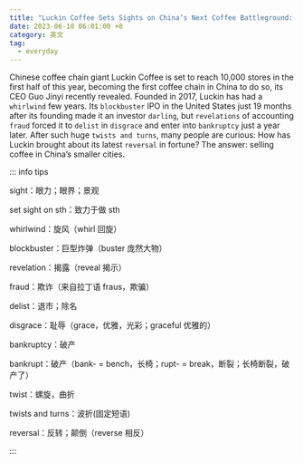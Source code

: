 ```yaml
---
title: "Luckin Coffee Sets Sights on China’s Next Coffee Battleground: The ‘Sinking Market’"
date: 2023-06-18 06:01:00 +8
category: 英文
tag:
  - everyday
---
```


Chinese coffee chain giant Luckin Coffee is set to reach 10,000 stores in the first half of this year, becoming the first coffee chain in China to do so, its CEO Guo Jinyi recently revealed. Founded in 2017, Luckin has had a `whirlwind` few years. Its `blockbuster` IPO in the United States just 19 months after its founding made it an investor `darling`, but `revelations` of accounting `fraud` forced it to `delist` in `disgrace` and enter into `bankruptcy` just a year later. After such huge `twists and turns`, many people are curious: How has Luckin brought about its latest `reversal` in fortune? The answer: selling coffee in China’s smaller cities.

::: info tips

sight：眼力；眼界；景观

set sight on sth：致力于做 sth

whirlwind：旋风（whirl 回旋）

blockbuster：巨型炸弹（buster 庞然大物）

revelation：揭露（reveal 揭示）

fraud：欺诈（来自拉丁语 fraus，欺骗）

delist：退市；除名

disgrace：耻辱（grace，优雅，光彩；graceful 优雅的）

bankruptcy：破产

bankrupt：破产（bank- = bench，长椅；rupt- = break，断裂；长椅断裂，破产了）

twist：螺旋，曲折

twists and turns：波折(固定短语)

reversal：反转；颠倒（reverse 相反）

:::
